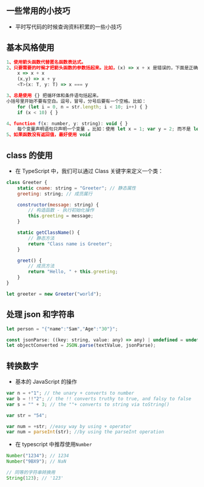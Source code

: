 ## 一些常用的小技巧

-   平时写代码的时候查询资料积累的一些小技巧

## 基本风格使用

```javascript
1、使用箭头函数代替匿名函数表达式。
2、只要需要的时候才把箭头函数的参数括起来。比如，(x) => x + x 是错误的，下面是正确的做法：
    x => x + x
    (x,y) => x + y
    <T>(x: T, y: T) => x === y

3、总是使用 {} 把循环体和条件语句括起来。
小括号里开始不要有空白。逗号，冒号，分号后要有一个空格。比如：
    for (let i = 0, n = str.length; i < 10; i++) { }
    if (x < 10) { }

4、function f(x: number, y: string): void { }
    每个变量声明语句只声明一个变量 。比如：使用 let x = 1; var y = 2; 而不是 let x = 1, y = 2;）。
5、如果函数没有返回值，最好使用 void
```

## class 的使用

-   在 TypeScript 中，我们可以通过 Class 关键字来定义一个类：

```javascript
class Greeter {
    static cname: string = "Greeter"; // 静态属性
    greeting: string; // 成员属行

    constructor(message: string) {
        // 构造函数 - 执行初始化操作
        this.greeting = message;
    }

    static getClassName() {
        // 静态方法
        return "Class name is Greeter";
    }

    greet() {
        // 成员方法
        return "Hello, " + this.greeting;
    }
}

let greeter = new Greeter("world");
```

## 处理 json 和字符串

```javascript
let person = "{"name":"Sam","Age":"30"}";

const jsonParse: ((key: string, value: any) => any) | undefined = undefined;
let objectConverted = JSON.parse(textValue, jsonParse);
```

## 转换数字

-   基本的 JavaScript 的操作

```javascript
var n = +"1"; // the unary + converts to number
var b = !!"2"; // the !! converts truthy to true, and falsy to false
var s = "" + 3; // the ""+ converts to string via toString()

var str = "54";

var num = +str; //easy way by using + operator
var num = parseInt(str); //by using the parseInt operation
```

-   在 typescript 中推荐使用`Number`

```javascript
Number("1234"); // 1234
Number("9BX9"); // NaN

// 同等的字符串转换用
String(123); // '123'
```
